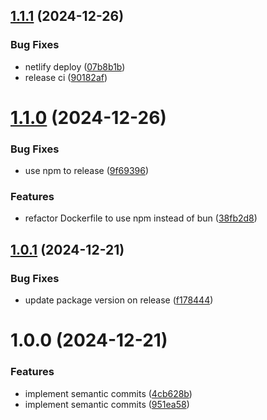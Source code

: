 ## [1.1.1](https://github.com/dsabalete/my-1-rm/compare/v1.1.0...v1.1.1) (2024-12-26)


### Bug Fixes

* netlify deploy ([07b8b1b](https://github.com/dsabalete/my-1-rm/commit/07b8b1b41208be9d8c12b9093144349209c47111))
* release ci ([90182af](https://github.com/dsabalete/my-1-rm/commit/90182af5e46ddb213bb4b77c4c17f104517d89db))

# [1.1.0](https://github.com/dsabalete/my-1-rm/compare/v1.0.1...v1.1.0) (2024-12-26)


### Bug Fixes

* use npm to release ([9f69396](https://github.com/dsabalete/my-1-rm/commit/9f69396c074922f34ec2e30c3a22d7744579c39a))


### Features

* refactor Dockerfile to use npm instead of bun ([38fb2d8](https://github.com/dsabalete/my-1-rm/commit/38fb2d82faf83d61d7eafc7432132ed19a98d0c8))

## [1.0.1](https://github.com/dsabalete/my-1-rm/compare/v1.0.0...v1.0.1) (2024-12-21)


### Bug Fixes

* update package version on release ([f178444](https://github.com/dsabalete/my-1-rm/commit/f17844497a94e689d7e3a9bccf4296187ad86090))

# 1.0.0 (2024-12-21)


### Features

* implement semantic commits ([4cb628b](https://github.com/dsabalete/my-1-rm/commit/4cb628b681799663f1603b9e24c795877019e6db))
* implement semantic commits ([951ea58](https://github.com/dsabalete/my-1-rm/commit/951ea58399aaa36938627bf4313be95455d4ea9d))
